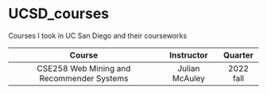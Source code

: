 # UCSD_courses
Courses I took in UC San Diego and their courseworks

|Course|Instructor|Quarter|
|:---:|:---:|:---:|
|CSE258 Web Mining and Recommender Systems|Julian McAuley|2022 fall|
